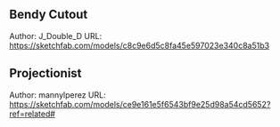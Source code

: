 ## Bendy Cutout

Author: J_Double_D 
URL: https://sketchfab.com/models/c8c9e6d5c8fa45e597023e340c8a51b3

## Projectionist

Author: mannylperez 
URL: https://sketchfab.com/models/ce9e161e5f6543bf9e25d98a54cd5652?ref=related#
